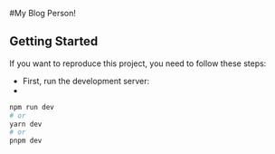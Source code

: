 #My Blog Person!

## Getting Started

If you want to reproduce this project, you need to follow these steps:
- First, run the development server:
- 
```bash
npm run dev
# or
yarn dev
# or
pnpm dev
```

